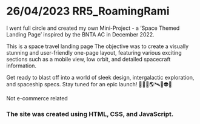 # 26/04/2023 RR5_RoamingRami

I went full circle and created my own Mini-Project - a ‘Space Themed Landing Page’ inspired by the BNTA AC in December 2022.

This is a space travel landing page The objective was to create a visually stunning and user-friendly one-page layout, featuring various exciting sections such as a mobile view, low orbit, and detailed spacecraft information.

Get ready to blast off into a world of sleek design, intergalactic exploration, and spaceship specs. Stay tuned for an epic launch! 🚀👨‍🚀🌎🛰️💫👽🌌

Not e-commerce related

### The site was created using HTML, CSS, and JavaScript.

